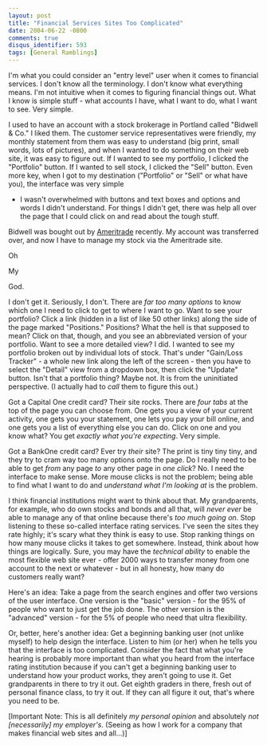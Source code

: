```yaml
---
layout: post
title: "Financial Services Sites Too Complicated"
date: 2004-06-22 -0800
comments: true
disqus_identifier: 593
tags: [General Ramblings]
---
```

I'm what you could consider an "entry level" user when it comes to
financial services. I don't know all the terminology. I don't know what
everything means. I'm not intuitive when it comes to figuring financial
things out. What I know is simple stuff - what accounts I have, what I
want to do, what I want to see. Very simple.
 
 I used to have an account with a stock brokerage in Portland called
"Bidwell & Co." I liked them. The customer service representatives were
friendly, my monthly statement from them was easy to understand (big
print, small words, lots of pictures), and when I wanted to do something
on their web site, it was easy to figure out. If I wanted to see my
portfolio, I clicked the "Portfolio" button. If I wanted to sell stock,
I clicked the "Sell" button. Even more key, when I got to my destination
("Portfolio" or "Sell" or what have you), the interface was very simple
- I wasn't overwhelmed with buttons and text boxes and options and words
I didn't understand. For things I didn't get, there was help all over
the page that I could click on and read about the tough stuff.
 
 Bidwell was bought out by [Ameritrade](http://www.ameritrade.com)
recently. My account was transferred over, and now I have to manage my
stock via the Ameritrade site.
 
 Oh
 
 My
 
 God.
 
 I don't get it. Seriously, I don't. There are *far too many options* to
know which one I need to click to get to where I want to go. Want to see
your portfolio? Click a link (hidden in a list of like 50 other links)
along the side of the page marked "Positions." Positions? What the hell
is that supposed to mean? Click on that, though, and you see an
abbreviated version of your portfolio. Want to see a more detailed view?
I did. I wanted to see my portfolio broken out by individual lots of
stock. That's under "Gain/Loss Tracker" - a whole new link along the
left of the screen - then you have to select the "Detail" view from a
dropdown box, then click the "Update" button. Isn't that a portfolio
thing? Maybe not. It is from the uninitiated perspective. (I actually
had to *call* them to figure this out.)
 
 Got a Capital One credit card? Their site rocks. There are *four tabs*
at the top of the page you can choose from. One gets you a view of your
current activity, one gets you your statement, one lets you pay your
bill online, and one gets you a list of everything else you can do.
Click on one and you know what? You get *exactly what you're expecting*.
Very simple.
 
 Got a BankOne credit card? Ever try *their* site? The print is tiny
tiny tiny, and they try to cram way too many options onto the page. Do I
really need to be able to get *from* any page *to* any other page in
*one click*? No. I need the interface to make sense. More mouse clicks
is not the problem; being able to find what I want to do and *understand
what I'm looking at* is the problem.
 
 I think financial institutions might want to think about that. My
grandparents, for example, who do own stocks and bonds and all that,
will *never ever* be able to manage any of that online because there's
*too much going on*. Stop listening to these so-called interface rating
services. I've seen the sites they rate highly; it's scary what they
think is easy to use. Stop ranking things on how many mouse clicks it
takes to get somewhere. Instead, think about how things are logically.
Sure, you may have the *technical ability* to enable the most flexible
web site ever - offer 2000 ways to transfer money from one account to
the next or whatever - but in all honesty, how many do customers really
want?
 
 Here's an idea: Take a page from the search engines and offer two
versions of the user interface. One version is the "basic" version - for
the 95% of people who want to just get the job done. The other version
is the "advanced" version - for the 5% of people who need that ultra
flexibility.
 
 Or, better, here's another idea: Get a beginning banking user (not
unlike myself) to help design the interface. Listen to him (or her) when
he tells you that the interface is too complicated. Consider the fact
that what you're hearing is probably more important than what you heard
from the interface rating institution because if you can't get a
beginning banking user to understand how your product works, they aren't
going to use it. Get grandparents in there to try it out. Get eighth
graders in there, fresh out of personal finance class, to try it out. If
they can all figure it out, that's where you need to be.
 
 [Important Note: This is all definitely *my personal opinion* and
absolutely *not [necessarily] my employer's*. (Seeing as how I work for
a company that makes financial web sites and all...)]
